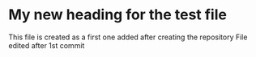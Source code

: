 # My new heading for the test file

This file is created as a first one added after creating the repository 
File edited after 1st commit 
